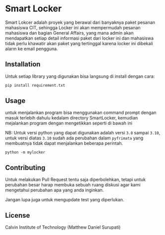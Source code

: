 # Smart Locker

Smart Lokcer adalah proyek yang berawal dari banyaknya paket pesanan mahasiswa CIT, sehingga Locker ini akan mempermudah pesanan mahasiswa dan bagian General Affairs, yang mana admin akan mendapatkan setiap detail informasi paket dari locker ini dan mahasiswa tidak perlu khawatir akan paket yang tertinggal karena locker ini dibekali alarm ke email pengguna.

## Installation

Untuk setiap library yang digunakan bisa langsung di install dengan cara:

```bash
pip install requirement.txt
```

## Usage
untuk menjalankan program bisa menggunakan command prompt dengan masuk terlebih dahulu kedalam directory SmartLocker, kemudian mejalankan program dengan mengetikkan seperti di bawah ini

NB: Untuk versi python yang dapat digunakan adalah versi ```3.8``` sampai ```3.10```, untuk versi diatas ```3.10``` sudah ada perubahan dalam ```pyfrimata``` yang membuatnya tidak dapat menjalankan beberapa perintah.

```
python -m mylocker
```

## Contributing

Untuk melakukan Pull Request tentu saja diperbolehkan, tetapi untuk perubahan besar harap membuka sebuah ruang diskusi agar kami mengetahui perubahan apa yang anda inginkan.

Jangan lupa juga untuk mengupdate test yang diperlukan.

## License

Calvin Institute of Technology
(Matthew Daniel Surupati)